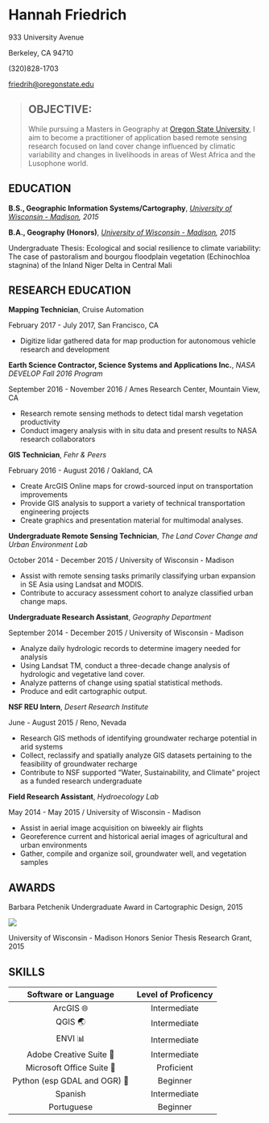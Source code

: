 # Hannah Friedrich

933 University Avenue

Berkeley, CA 94710

(320)828-1703

friedrih@oregonstate.edu

> ## OBJECTIVE: 
>
> While pursuing a Masters in Geography at [Oregon State University][], I aim to become a practitioner of application based remote sensing research focused on land cover change influenced by climatic variability and changes in livelihoods in areas of West Africa and the Lusophone world. 

## EDUCATION

**B.S., Geographic Information Systems/Cartography**, *[University of Wisconsin - Madison][], 2015*

**B.A., Geography (Honors)**, *[University of Wisconsin - Madison][], 2015*

Undergraduate Thesis: Ecological and social resilience to climate variability: The case of pastoralism and bourgou floodplain vegetation (Echinochloa stagnina) of the Inland Niger Delta in Central Mali

## RESEARCH EDUCATION

**Mapping Technician**, Cruise Automation

February 2017 - July 2017, San Francisco, CA

*  Digitize lidar gathered data for map production for autonomous vehicle research and development 

**Earth Science Contractor, Science Systems and Applications Inc.**, *NASA DEVELOP Fall 2016 Program*

September 2016 - November 2016 / Ames Research Center, Mountain View, CA

* Research remote sensing methods to detect tidal marsh vegetation productivity
* Conduct imagery analysis with in situ data and present results to NASA research collaborators

**GIS Technician**, *Fehr & Peers*

February 2016 - August 2016 / Oakland, CA

* Create ArcGIS Online maps for crowd-sourced input on transportation improvements
* Provide GIS analysis to support a variety of technical transportation engineering projects
* Create graphics and presentation material for multimodal analyses.

**Undergraduate Remote Sensing Technician**, *The Land Cover Change and Urban Environment Lab*

October 2014 - December 2015 / University of Wisconsin - Madison

* Assist with remote sensing tasks primarily classifying urban expansion in SE Asia using Landsat and MODIS.
* Contribute to accuracy assessment cohort to analyze classified urban change maps.

**Undergraduate Research Assistant**, *Geography Department*

September 2014 - December 2015 / University of Wisconsin - Madison

* Analyze daily hydrologic records to determine imagery needed for analysis
* Using Landsat TM, conduct a three-decade change analysis of hydrologic and vegetative land cover.
* Analyze patterns of change using spatial statistical methods. 
* Produce and edit cartographic output.

**NSF REU Intern**, *Desert Research Institute*

June - August 2015 / Reno, Nevada

* Research GIS methods of identifying groundwater recharge potential in arid systems 
* Collect, reclassify and spatially analyze GIS datasets pertaining to the feasibility of groundwater recharge
* Contribute to NSF supported “Water, Sustainability, and Climate” project as a funded research undergraduate

**Field Research Assistant**, *Hydroecology Lab*

May 2014 - May 2015 / University of Wisconsin - Madison

* Assist in aerial image acquisition on biweekly air flights
* Georeference current and historical aerial images of agricultural and urban environments
* Gather, compile and organize soil, groundwater well, and vegetation samples

## AWARDS

Barbara Petchenik Undergraduate Award in Cartographic Design, 2015

![](master/Friedrich_LandLossMissDelta.jpg)

University of Wisconsin - Madison Honors Senior Thesis Research Grant, 2015

## SKILLS

|        Software or Language        | Level of Proficency |
| :--------------------------------: | :-----------------: |
|   ArcGIS :globe_with_meridians:    |    Intermediate     |
|         QGIS :earth_asia:          |    Intermediate     |
|         ENVI  :bar_chart:          |    Intermediate     |
|    Adobe Creative Suite  :art:     |    Intermediate     |
|  Microsoft Office Suite :scroll:   |     Proficient      |
| Python (esp GDAL and OGR) :dragon: |      Beginner       |
|              Spanish               |    Intermediate     |
|             Portuguese             |      Beginner       |



[University of Wisconsin - Madison]: http://www.wisc.edu/
[Oregon State University]: http://oregonstate.edu/

